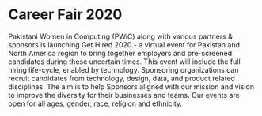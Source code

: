 # Career Fair 2020

Pakistani Women in Computing (PWiC) along with various partners & sponsors is launching Get Hired 2020 - a virtual event for Pakistan and North America region to bring together employers and pre-screened candidates during these uncertain times.
This event will include the full hiring life-cycle, enabled by technology. Sponsoring organizations can recruit candidates from technology, design, data, and product related disciplines. The aim is to help Sponsors aligned with our mission and vision to improve the diversity for their businesses and teams.
Our events are open for all ages, gender, race, religion and ethnicity.

